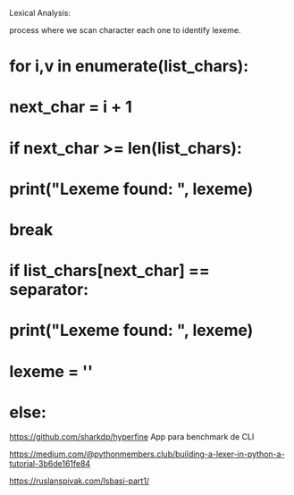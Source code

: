 Lexical Analysis:

process where we scan character each one to identify lexeme.

# for i,v in enumerate(list_chars):
#   next_char = i + 1
  
#   if next_char >= len(list_chars):
#     print("Lexeme found: ", lexeme)
#     break

#   if list_chars[next_char] == separator:
#     print("Lexeme found: ", lexeme)
#     lexeme = ''
#    else:
    

https://github.com/sharkdp/hyperfine
    App para benchmark de CLI

https://medium.com/@pythonmembers.club/building-a-lexer-in-python-a-tutorial-3b6de161fe84


https://ruslanspivak.com/lsbasi-part1/
